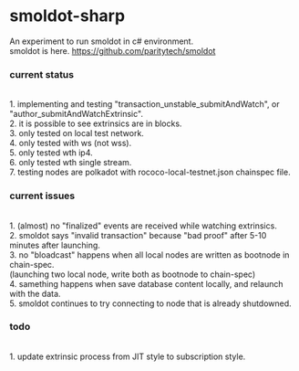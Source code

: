 # smoldot-sharp
An experiment to run smoldot in c# environment.<br>
smoldot is here. https://github.com/paritytech/smoldot<br>

<h3>current status</h3><br>
1. implementing and testing "transaction_unstable_submitAndWatch", or "author_submitAndWatchExtrinsic".<br>
2. it is possible to see extrinsics are in blocks.<br>
3. only tested on local test network.<br>
4. only tested with ws (not wss).<br>
5. only tested wth ip4.<br>
6. only tested wth single stream.<br>
7. testing nodes are polkadot with rococo-local-testnet.json chainspec file.<br>

<h3>current issues</h3><br>
1. (almost) no "finalized" events are received while watching extrinsics. <br>
2. smoldot says "invalid transaction" because "bad proof" after 5-10 minutes after launching.<br>
3. no "bloadcast" happens when all local nodes are written as bootnode in chain-spec.<br>
    (launching two local node, write both as bootnode to chain-spec)<br>
4. samething happens when save database content locally, and relaunch with the data.<br>
5. smoldot continues to try connecting to node that is already shutdowned.<br>

<h3>todo</h3><br>
1. update extrinsic process from JIT style to subscription style.<br>